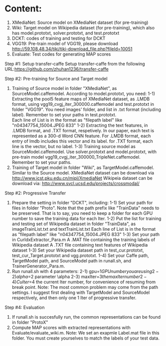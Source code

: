 # Content:

1) XMediaNet: Source model on XMediaNet dataset (for pre-training)
2) Wiki: Target model on Wikipedia dataset (for pre-training), which also has model.prototxt, solver.prototxt, and test.prototxt
3) DCKT: codes of training and testing for DCKT
4) VGG19: Pre-train model of VGG19, please download http://59.108.48.34/tiki/tiki-download_file.php?fileId=10051
5) Evaluate: Test codes for generating MAP scores


Step #1: Setup transfer-caffe
 Setup transfer-caffe from the following URL:https://github.com/zhuhan1236/transfer-caffe

Step #2: Pre-training for Source and Target model
 1) Training of Source model in folder "XMediaNet", as SourceModel.caffemodel. According to model.prototxt, you need:
	1-1) Extracting the pool5 feature maps of XMediaNet dataset, as .LMDB format, using vgg19_cvgj_iter_300000.caffemodel and test.prototxt in folder "VGG19". 
	     You need images' folder, and list in .txt format (including label). Remember to set your paths in test.prototxt.  
		 Each line of List is in the format as "filepath label" like "n04347754_15004.JPEG 833"
	1-2) Extracting the text features, in .LMDB format, and .TXT format, respetively. In our paper, each text is represented as a 300-d Word CNN feature. 
	     For .LMDB format, each entry of lmdb includes this vector and its label.
		 for .TXT format, each line is the vector, but no label.
	1-3) Training source model as SourceModel.caffemodel. Use solver.prototxt and model.prototxt, with pre-train model vgg19_cvgj_iter_300000_TripleNet.caffemodel. 
	     Remember to set your paths.
 2) Training of Target model in folder "Wiki", as TargetModel.caffemodel. Similar to the Source model.
	XMediaNet dataset can be download via http://www.icst.pku.edu.cn/mipl/XmediaNet
	Wikipeia dataset can be download via: http://www.svcl.ucsd.edu/projects/crossmodal/

Step #2: Progressive Transfer
 1) Prepare the setting in folder "DCKT", including:
    1-1) Set your path for files in folder "Proto". Note that the path prefix like "TrainData" needs to be preserved.
	     That is to say, you need to keep a folder for each GPU number to save the training data for each Iter.
	1-2) Put the list for training and testing set of Wikipedia dataset in folder "TrainData", as imageTrainList.txt and textTrainList.txt
		 Each line of List is in the format as "filepath label" like "n04347754_15004.JPEG 833"
	1-3) Set your path in CurIdxExtractor_Para.m
		 A .MAT file containing the training labels of Wikipedia dataset
		 A .TXT file containing text features of Wikipedia dataset
	1-3) Set your Wikipedia dataset path in test_cur.prototxt, test_cur_Target.prototxt and vgg.prototxt.
	1-4) Set your Caffe path, TargetModel path, and SourceModel path in runall.sh, and TrainerGenerator_Para.m.
 2) Run runall.sh with 4 parameters:
    2-1) gpu=$1  GPU number you are using
    2-2) alpha=$2 parameter \alpha
    2-3) maxIter=$3 the max Iter number
    2-4) CuIter=$4 the current Iter number, for convenience of resuming from break point.
 Note: The most common problem may come from the path settings. I suggest first dealing with TargetModel and SourceModel respectively, and then only one 1 Iter of progressive transfer.

Step #4: Evaluation
 1) If runall.sh is succesfully run, the common representations can be found in folder "ProtoX"
 2) Compute MAP scores with extracted representations with Evaluate/evaluate_wiki.m. Note: We set an exapmle Label.mat file in this folder. You must create yourselves to match the labels of your test data.
